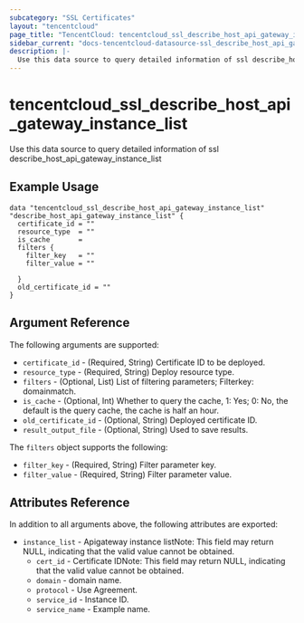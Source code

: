 ```yaml
---
subcategory: "SSL Certificates"
layout: "tencentcloud"
page_title: "TencentCloud: tencentcloud_ssl_describe_host_api_gateway_instance_list"
sidebar_current: "docs-tencentcloud-datasource-ssl_describe_host_api_gateway_instance_list"
description: |-
  Use this data source to query detailed information of ssl describe_host_api_gateway_instance_list
---
```


# tencentcloud_ssl_describe_host_api_gateway_instance_list

Use this data source to query detailed information of ssl describe_host_api_gateway_instance_list

## Example Usage

```hcl
data "tencentcloud_ssl_describe_host_api_gateway_instance_list" "describe_host_api_gateway_instance_list" {
  certificate_id = ""
  resource_type  = ""
  is_cache       =
  filters {
    filter_key   = ""
    filter_value = ""

  }
  old_certificate_id = ""
}
```

## Argument Reference

The following arguments are supported:

* `certificate_id` - (Required, String) Certificate ID to be deployed.
* `resource_type` - (Required, String) Deploy resource type.
* `filters` - (Optional, List) List of filtering parameters; Filterkey: domainmatch.
* `is_cache` - (Optional, Int) Whether to query the cache, 1: Yes; 0: No, the default is the query cache, the cache is half an hour.
* `old_certificate_id` - (Optional, String) Deployed certificate ID.
* `result_output_file` - (Optional, String) Used to save results.

The `filters` object supports the following:

* `filter_key` - (Required, String) Filter parameter key.
* `filter_value` - (Required, String) Filter parameter value.

## Attributes Reference

In addition to all arguments above, the following attributes are exported:

* `instance_list` - Apigateway instance listNote: This field may return NULL, indicating that the valid value cannot be obtained.
  * `cert_id` - Certificate IDNote: This field may return NULL, indicating that the valid value cannot be obtained.
  * `domain` - domain name.
  * `protocol` - Use Agreement.
  * `service_id` - Instance ID.
  * `service_name` - Example name.



